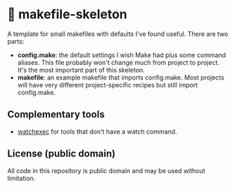 # 🦴 makefile-skeleton

A template for small makefiles with defaults I've found useful. There are two
parts:

- **config.make**: the default settings I wish Make had plus some command
  aliases. This file probably won't change much from project to project. It's
  the most important part of this skeleton.
- **makefile**: an example makefile that imports config.make. Most projects will
  have very different project-specific recipes but still import config.make.

## Complementary tools

- [watchexec](https://watchexec.github.io) for tools that don't have a watch
  command.

## License (public domain)

All code in this repository is public domain and may be used without limitation.
